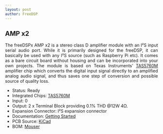 ```yaml
---
layout: post
author: FreeDSP
---
```

<h2>AMP x2</h2>
<p style="text-align: justify;">The freeDSPx AMP x2 is a stereo class D amplifier module with an I&sup2;S input serial audio port. While it is primarily designed for the freeDSP, it can basically be used with any I&sup2;S source (such as Raspberry Pi etc). It comes as a bare circuit board without housing and can be incorporated into your own projects. The module is based on Texas Instruments&rsquo; <a href="http://www.ti.com/lit/ds/symlink/tas5760m.pdf" target="_blank" rel="noopener">TAS5760M</a> amplifier chip which converts the digital input signal directly to an amplified analog audio signal, and thus saves one step of conversion and possible source of quality loss.</p>
<ul>
<li>Status: Ready</li>
<li>Integrated Chips: <a href="http://www.ti.com/lit/ds/symlink/tas5760m.pdf" target="_blank" rel="noopener">TAS5760M</a></li>
<li>Input: 0</li>
<li>Output: 2 x Terminal Block providing 0.1% THD @12W 4&Omega;.</li>
<li>Expansion Connector: I&sup2;S expansion connector</li>
<li>Documentation: <a href="https://docs.google.com/document/d/1llKBINu6W2MGQ0nZzaExk8-fQ7l8HOFVpu1stu-M4eY/edit?usp=sharing" target="_blank" rel="noopener">Getting Started</a></li>
<li>PCB Source: <a href="https://github.com/freeDSP/freeDSPx-AMP-x2" target="_blank" rel="noopener">KiCad</a></li>
<li>BOM: <a href="http://www.mouser.com/ProjectManager/ProjectDetail.aspx?AccessID=41f46da3ff" target="_blank" rel="noopener">Mouser</a></li>
</ul>

